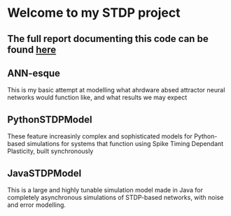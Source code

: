 # Welcome to my STDP project

## The full report documenting this code can be found [here](https://docs.google.com/document/d/1LVx6ue1dvXyi-UUpyUOkTHiS1Tj9LlZa--mDtyAG6HM/edit?usp=sharing)

## ANN-esque

This is my basic attempt at modelling what ahrdware absed attractor neural networks would function like, and what results we may expect

## PythonSTDPModel

These feature increasinly complex and sophisticated models for Python-based simulations for 
systems that function using Spike Timing Dependant Plasticity, built synchronously


## JavaSTDPModel

This is a large and highly tunable simulation model made in Java for completely asynchronous simulations
of STDP-based networks, with noise and error modelling.